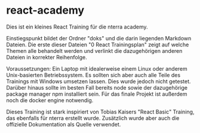 # react-academy
Dies ist ein kleines React Training für die nterra academy. 

Einstiegspunkt bildet der Ordner "doks" und die darin liegenden Markdown Dateien. Die erste dieser Dateien "0 React Trainingsplan" zeigt auf welche Themen alle behandelt werden und verlinkt die dazugehörigen anderen Dateien in korrekter Reihenfolge.

Voraussetzungen: Ein Laptop mit idealerweise einem Linux oder anderem Unix-basierten Betriebssystem. Es sollten sich aber auch alle Teile des Trainings mit Windows umsetzen lassen. Dies wurde jedoch nicht getestet. Darüber hinaus sollte im besten Fall bereits node sowie der dazugehörige package manager npm installiert sein. Für das finale Projekt ist außerdem noch die docker engine notwendig.

Dieses Training ist stark inspiriert von Tobias Kaisers "React Basic" Training, das ebenfalls für nterra erstellt wurde. Zusätzlich wurde aber auch die offizielle Dokumentation als Quelle verwendet.
